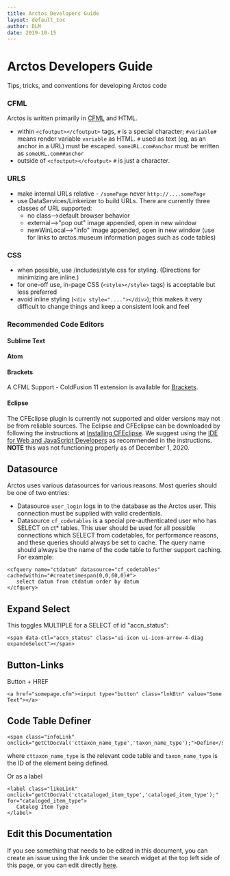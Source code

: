 ```yaml
---
title: Arctos Developers Guide
layout: default_toc
author: DLM
date: 2019-10-15
---
```


# Arctos Developers Guide
Tips, tricks, and conventions for developing Arctos code

### CFML

Arctos is written primarily in [CFML](https://en.wikipedia.org/wiki/ColdFusion_Markup_Language) and HTML. 
* within ``<cfoutput></cfoutput>`` tags, ``#`` is a special character; ``#variable#`` means render variable ``variable`` as HTML. ``#`` used as text (eg, as an anchor in a URL) must be escaped. ``someURL.com#anchor`` must be written as  ``someURL.com##anchor``
* outside of ``<cfoutput></cfoutput>`` 	``#`` is just a character.

### URLS

* make internal URLs relative - ``/somePage`` never ``http://....somePage``
* use DataServices/Linkerizer to build URLs. There are currently three classes of URL supported:
    * no class-->default browser behavior
    * external-->"pop out" image appended, open in new window
    * newWinLocal-->"info" image appended, open in new window (use for links to arctos.museum information pages such as code tables)

### CSS
* when possible, use /includes/style.css for styling. (Directions for minimizing are inline.)
* for one-off use, in-page CSS (``<style></style>`` tags) is acceptable but less preferred
* avoid inline styling (``<div style="...."></div>``); this makes it very difficult to change things and keep a consistent look and feel

### Recommended Code Editors
 
#### Sublime Text


#### Atom

#### Brackets
A CFML Support - ColdFusion 11 extension is available for <a href="http://brackets.io/" target="_blank" class="external">Brackets</a>. 


#### Eclipse
The CFEclipse plugin is currently not supported and older versions may not be from reliable sources.
The Eclipse and CFEclipse can be downloaded by following the instructions at <a href="https://github.com/cfeclipse/cfeclipse/wiki/Installing-CFEclipse" target="_blank" class="external">Installing CFEclipse</a>. We suggest using the <a href="https://www.eclipse.org/downloads/download.php?file=/oomph/epp/2020-09/R/eclipse-inst-jre-win64.exeEclipse" target="_blank" class="external">IDE for Web and JavaScript Developers</a> as recommended in the instructions. **NOTE** this was not functioning properly as of December 1, 2020.


## Datasource

Arctos uses various datasources for various reasons. Most queries should be one of two entries:

* Datasource ``user_login`` logs in to the database as the Arctos user. This connection must be supplied with valid credentials.
* Datasource ``cf_codetables`` is a special pre-authenticated user who has SELECT on ct* tables. This user should be used for all possible connections which SELECT from codetables, for performance reasons, and these queries should always be set to cache. The query name should always be the name of the code table to further support caching. For example:

``` 
<cfquery name="ctdatum" datasource="cf_codetables" cachedwithin="#createtimespan(0,0,60,0)#">
   select datum from ctdatum order by datum
</cfquery> 
```

## Expand Select

This toggles MULTIPLE for a SELECT of id "accn_status":

```
<span data-ctl="accn_status" class="ui-icon ui-icon-arrow-4-diag expandoSelect"></span>
```

## Button-Links

Button + HREF

```
<a href="somepage.cfm"><input type="button" class="lnkBtn" value="Some Text"></a>
```

## Code Table Definer

```
<span class="infoLink" onclick="getCtDocVal('cttaxon_name_type','taxon_name_type');">Define</span>
```

where ``cttaxon_name_type`` is the relevant code table and ``taxon_name_type`` is the ID of the element being defined.

Or as a label

```
<label class="likeLink" onclick="getCtDocVal('ctcataloged_item_type','cataloged_item_type');" for="cataloged_item_type">
   Catalog Item Type
</label>
```

## Edit this Documentation

If you see something that needs to be edited in this document, you can create an issue using the link under the search widget at the top left side of this page, or you can edit directly <a href="https://github.com/ArctosDB/documentation-wiki/edit/gh-pages/_how_to/developer-guide.markdown" target="_blank">here</a>.
